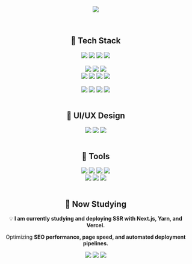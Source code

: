 <!-- header -->
<div align="center">
    <img src="https://capsule-render.vercel.app/api?type=blur&height=320&color=gradient&customColorList=12&text=Jung%20Jinyoung%20%7C%20Frontend%20Dev&desc=GitHub%20Portfolio&fontSize=40&fontAlignY=50&animation=fadeIn&descAlign=50&descAlignY=62" />
</div>

<br>

<br>

<!-- Tech Stack -->
<div align="center">
<h2>🚀 Tech Stack</h2>

<!-- frontend -->
<div>
<img src="https://img.shields.io/badge/HTML5-E34F26?style=for-the-badge&logo=html5&logoColor=white">
<img src="https://img.shields.io/badge/CSS3-1572B6?style=for-the-badge&logo=css3&logoColor=white">
<img src="https://img.shields.io/badge/JavaScript-F7DF1E?style=for-the-badge&logo=javascript&logoColor=black">
<img src="https://img.shields.io/badge/TypeScript-3178C6?style=for-the-badge&logo=typescript&logoColor=white">
</div>

<br>

<div>
<img src="https://img.shields.io/badge/React-20232A?style=for-the-badge&logo=react&logoColor=61DAFB">
<img src="https://img.shields.io/badge/Next.js-000000?style=for-the-badge&logo=nextdotjs&logoColor=white">
<img src="https://img.shields.io/badge/Vue.js-4FC08D?style=for-the-badge&logo=vue.js&logoColor=white">
</div>

<!-- styling & state management -->
<div>
<img src="https://img.shields.io/badge/Zustand-181717?style=for-the-badge&logoColor=white">
<img src="https://img.shields.io/badge/Redux-764ABC?style=for-the-badge&logo=redux&logoColor=white">
<img src="https://img.shields.io/badge/Tailwind%20CSS-38B2AC?style=for-the-badge&logo=tailwind-css&logoColor=white">
<img src="https://img.shields.io/badge/Styled--Components-DB7093?style=for-the-badge&logo=styled-components&logoColor=white">
</div>

<br>

<!-- backend -->
<div>
<img src="https://img.shields.io/badge/Python-3776AB?style=for-the-badge&logo=python&logoColor=white">
<img src="https://img.shields.io/badge/Django-092E20?style=for-the-badge&logo=django&logoColor=white">
<img src="https://img.shields.io/badge/Numpy-013243?style=for-the-badge&logo=numpy&logoColor=white">
<img src="https://img.shields.io/badge/Pandas-150458?style=for-the-badge&logo=pandas&logoColor=white">
</div>

<br>

<!-- UI/UX -->
<h2>🎨 UI/UX Design</h2>
<div>
<img src="https://img.shields.io/badge/Figma-F24E1E?style=for-the-badge&logo=figma&logoColor=white">
<img src="https://img.shields.io/badge/Adobe%20Photoshop-31A8FF?style=for-the-badge&logo=adobephotoshop&logoColor=white">
<img src="https://img.shields.io/badge/Adobe%20Illustrator-FF9A00?style=for-the-badge&logo=adobeillustrator&logoColor=white">
</div>

<br>

<!-- Tools -->
<h2>🔨 Tools</h2>
<div>
<img src="https://img.shields.io/badge/Git-F05032?style=for-the-badge&logo=git&logoColor=white">
<img src="https://img.shields.io/badge/GitHub-181717?style=for-the-badge&logo=github&logoColor=white">
<img src="https://img.shields.io/badge/GitLab-FC6D26?style=for-the-badge&logo=gitlab&logoColor=white">
<img src="https://img.shields.io/badge/Jira-0052CC?style=for-the-badge&logo=jira&logoColor=white">
</div>

<div>
<img src="https://img.shields.io/badge/Blender-F5792A?style=for-the-badge&logo=blender&logoColor=white">
<img src="https://img.shields.io/badge/SketchUp-005F9E?style=for-the-badge&logo=sketchup&logoColor=white">
<img src="https://img.shields.io/badge/Rhino-801010?style=for-the-badge&logo=rhinoceros&logoColor=white">
</div>

<br>

<!-- Now Studying -->
<h2>📖 Now Studying</h2>
<p>💡 <strong>I am currently studying and deploying SSR with Next.js, Yarn, and Vercel.</strong></p>
<p>Optimizing <strong>SEO performance, page speed, and automated deployment pipelines.</strong></p>

<div>
<img src="https://img.shields.io/badge/Next.js-000000?style=for-the-badge&logo=nextdotjs&logoColor=white">
<img src="https://img.shields.io/badge/Yarn-2C8EBB?style=for-the-badge&logo=yarn&logoColor=white">
<img src="https://img.shields.io/badge/Vercel-000000?style=for-the-badge&logo=vercel&logoColor=white">
</div>

</div>
